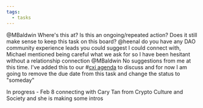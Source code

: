 ```yaml
---
tags:
  - tasks
---
```

@MBaldwin Where's this at? Is this an ongoing/repeated action? Does it still make sense to keep this task on this board?
@heenal do you have any DAO community experience leads you could suggest I could connect with, Michael mentioned being careful what we ask for so I have been hesitant without a relationship connection
@MBaldwin No suggestions from me at this time. I've added this to our #[cxi agenda](/notes/archive/clarity/Tags/cxi%20agenda.md) to discuss and for now I am going to remove the due date from this task and change the status to "someday"

In progress - Feb 8 connecting with Cary Tan from Crypto Culture and Society and she is making some intros
